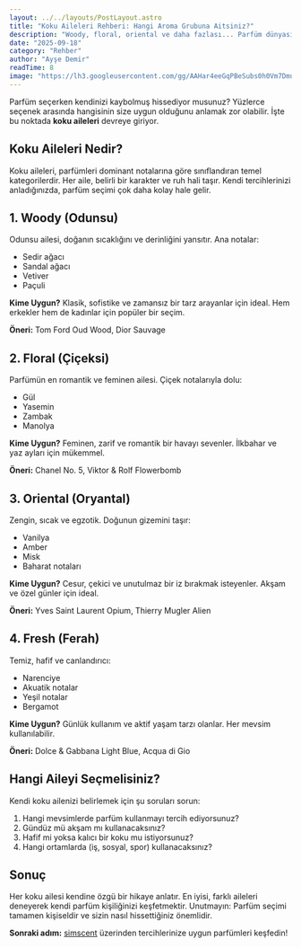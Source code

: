 ```yaml
---
layout: ../../layouts/PostLayout.astro
title: "Koku Aileleri Rehberi: Hangi Aroma Grubuna Aitsiniz?"
description: "Woody, floral, oriental ve daha fazlası... Parfüm dünyasının temel koku ailelerini detaylı bir şekilde keşfedin."
date: "2025-09-18"
category: "Rehber"
author: "Ayşe Demir"
readTime: 8
image: "https://lh3.googleusercontent.com/gg/AAHar4eeGqPBeSubs0h0Vm7DmuTx1MpgWyKHIkoaZwtKWXLy-MEG06VDQ83fyB9VqLRubPjBkkbX_8NvxvxJ_VeZKzYjVO96qxoMJqB-ODWCr75TjE1OGG-_EKZRve_7NddL20XKr4dTs_5Bq8iH6oiZdJOu7BSKg9ZY-A-IA7hhtBgVw4uDwq1b5t9xtUhPWM6DiKqG5eWDqHRQ34oyuVu4Aj2zYcL9am-3WkkHcb2i95alIcwV0iSkHmWpwqk3hwS_Pb3c0EdZLJFpcMj1LTMQCRhgJWft70jh6NW37gLPP1drMMK3dD8UL8pIgnDUGBKwzDR2q98ybNYREHjS_A_x_8Fv=s1024&auto=format&fit=crop"
---
```


Parfüm seçerken kendinizi kaybolmuş hissediyor musunuz? Yüzlerce seçenek arasında hangisinin size uygun olduğunu anlamak zor olabilir. İşte bu noktada **koku aileleri** devreye giriyor.

## Koku Aileleri Nedir?

Koku aileleri, parfümleri dominant notalarına göre sınıflandıran temel kategorilerdir. Her aile, belirli bir karakter ve ruh hali taşır. Kendi tercihlerinizi anladığınızda, parfüm seçimi çok daha kolay hale gelir.

## 1. Woody (Odunsu)

Odunsu ailesi, doğanın sıcaklığını ve derinliğini yansıtır. Ana notalar:

- Sedir ağacı
- Sandal ağacı
- Vetiver
- Paçuli

**Kime Uygun?** Klasik, sofistike ve zamansız bir tarz arayanlar için ideal. Hem erkekler hem de kadınlar için popüler bir seçim.

**Öneri:** Tom Ford Oud Wood, Dior Sauvage

## 2. Floral (Çiçeksi)

Parfümün en romantik ve feminen ailesi. Çiçek notalarıyla dolu:

- Gül
- Yasemin
- Zambak
- Manolya

**Kime Uygun?** Feminen, zarif ve romantik bir havayı sevenler. İlkbahar ve yaz ayları için mükemmel.

**Öneri:** Chanel No. 5, Viktor & Rolf Flowerbomb

## 3. Oriental (Oryantal)

Zengin, sıcak ve egzotik. Doğunun gizemini taşır:

- Vanilya
- Amber
- Misk
- Baharat notaları

**Kime Uygun?** Cesur, çekici ve unutulmaz bir iz bırakmak isteyenler. Akşam ve özel günler için ideal.

**Öneri:** Yves Saint Laurent Opium, Thierry Mugler Alien

## 4. Fresh (Ferah)

Temiz, hafif ve canlandırıcı:

- Narenciye
- Akuatik notalar
- Yeşil notalar
- Bergamot

**Kime Uygun?** Günlük kullanım ve aktif yaşam tarzı olanlar. Her mevsim kullanılabilir.

**Öneri:** Dolce & Gabbana Light Blue, Acqua di Gio

## Hangi Aileyi Seçmelisiniz?

Kendi koku ailenizi belirlemek için şu soruları sorun:

1. Hangi mevsimlerde parfüm kullanmayı tercih ediyorsunuz?
2. Gündüz mü akşam mı kullanacaksınız?
3. Hafif mi yoksa kalıcı bir koku mu istiyorsunuz?
4. Hangi ortamlarda (iş, sosyal, spor) kullanacaksınız?

## Sonuç

Her koku ailesi kendine özgü bir hikaye anlatır. En iyisi, farklı aileleri deneyerek kendi parfüm kişiliğinizi keşfetmektir. Unutmayın: Parfüm seçimi tamamen kişiseldir ve sizin nasıl hissettiğiniz önemlidir.

**Sonraki adım:** [simscent](https://simscent.com) üzerinden tercihlerinize uygun parfümleri keşfedin!

